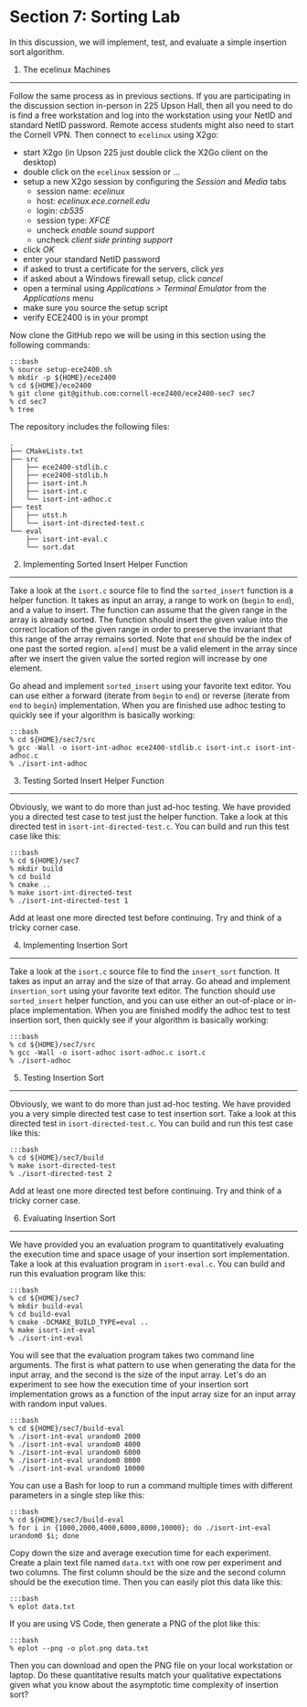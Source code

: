 
Section 7: Sorting Lab
==========================================================================

In this discussion, we will implement, test, and evaluate a simple
insertion sort algorithm.

1. The ecelinux Machines
--------------------------------------------------------------------------

Follow the same process as in previous sections. If you are participating
in the discussion section in-person in 225 Upson Hall, then all you need
to do is find a free workstation and log into the workstation using your
NetID and standard NetID password. Remote access students might also need
to start the Cornell VPN. Then connect to `ecelinux` using X2go:

 - start X2go (in Upson 225 just double click the X2Go client on the desktop)
 - double click on the `ecelinux` session or ...
 - setup a new X2go session by configuring the _Session_ and _Media_ tabs
    - session name: _ecelinux_
    - host: _ecelinux.ece.cornell.edu_
    - login: _cb535_
    - session type: _XFCE_
    - uncheck _enable sound support_
    - uncheck _client side printing support_
 - click _OK_
 - enter your standard NetID password
 - if asked to trust a certificate for the servers, click _yes_
 - if asked about a Windows firewall setup, click _cancel_
 - open a terminal using _Applications > Terminal Emulator_
    from the _Applications_ menu
 - make sure you source the setup script
 - verify ECE2400 is in your prompt

Now clone the GitHub repo we will be using in this section using the
following commands:

    :::bash
    % source setup-ece2400.sh
    % mkdir -p ${HOME}/ece2400
    % cd ${HOME}/ece2400
    % git clone git@github.com:cornell-ece2400/ece2400-sec7 sec7
    % cd sec7
    % tree

The repository includes the following files:

```
.
├── CMakeLists.txt
├── src
│   ├── ece2400-stdlib.c
│   ├── ece2400-stdlib.h
│   ├── isort-int.h
│   ├── isort-int.c
│   └── isort-int-adhoc.c
├── test
│   ├── utst.h
│   └── isort-int-directed-test.c
└── eval
    ├── isort-int-eval.c
    └── sort.dat
```

2. Implementing Sorted Insert Helper Function
--------------------------------------------------------------------------

Take a look at the `isort.c` source file to find the
`sorted_insert` function is a helper function. It takes as input an
array, a range to work on (`begin` to `end`), and a value to insert. The
function can assume that the given range in the array is already sorted.
The function should insert the given value into the correct location of
the given range in order to preserve the invariant that this range of the
array remains sorted. Note that `end` should be the index of one past the
sorted region. `a[end]` must be a valid element in the array since after
we insert the given value the sorted region will increase by one element.

Go ahead and implement `sorted_insert` using your favorite text editor.
You can use either a forward (iterate from `begin` to `end`) or reverse
(iterate from `end` to `begin`) implementation. When you are finished use
adhoc testing to quickly see if your algorithm is basically working:

    :::bash
    % cd ${HOME}/sec7/src
    % gcc -Wall -o isort-int-adhoc ece2400-stdlib.c isort-int.c isort-int-adhoc.c
    % ./isort-int-adhoc

3. Testing Sorted Insert Helper Function
--------------------------------------------------------------------------

Obviously, we want to do more than just ad-hoc testing. We have provided
you a directed test case to test just the helper function. Take a look at
this directed test in `isort-int-directed-test.c`. You can build and run
this test case like this:

    :::bash
    % cd ${HOME}/sec7
    % mkdir build
    % cd build
    % cmake ..
    % make isort-int-directed-test
    % ./isort-int-directed-test 1

Add at least one more directed test before continuing. Try and think of a
tricky corner case.

4. Implementing Insertion Sort
--------------------------------------------------------------------------

Take a look at the `isort.c` source file to find the
`insert_sort` function. It takes as input an array and the size of that
array. Go ahead and implement `insertion_sort` using your favorite text
editor. The function should use `sorted_insert` helper function, and you
can use either an out-of-place or in-place implementation. When you are
finished modify the adhoc test to test insertion sort, then quickly see
if your algorithm is basically working:

    :::bash
    % cd ${HOME}/sec7/src
    % gcc -Wall -o isort-adhoc isort-adhoc.c isort.c
    % ./isort-adhoc

5. Testing Insertion Sort
--------------------------------------------------------------------------

Obviously, we want to do more than just ad-hoc testing. We have provided
you a very simple directed test case to test insertion sort. Take a look
at this directed test in `isort-directed-test.c`. You can build
and run this test case like this:

    :::bash
    % cd ${HOME}/sec7/build
    % make isort-directed-test
    % ./isort-directed-test 2

Add at least one more directed test before continuing. Try and think of a
tricky corner case.

6. Evaluating Insertion Sort
--------------------------------------------------------------------------

We have provided you an evaluation program to quantitatively evaluating
the execution time and space usage of your insertion sort implementation.
Take a look at this evaluation program in `isort-eval.c`. You
can build and run this evaluation program like this:

    :::bash
    % cd ${HOME}/sec7
    % mkdir build-eval
    % cd build-eval
    % cmake -DCMAKE_BUILD_TYPE=eval ..
    % make isort-int-eval
    % ./isort-int-eval

You will see that the evaluation program takes two command line
arguments. The first is what pattern to use when generating the data for
the input array, and the second is the size of the input array. Let's do
an experiment to see how the execution time of your insertion sort
implementation grows as a function of the input array size for an input
array with random input values.

    :::bash
    % cd ${HOME}/sec7/build-eval
    % ./isort-int-eval urandom0 2000
    % ./isort-int-eval urandom0 4000
    % ./isort-int-eval urandom0 6000
    % ./isort-int-eval urandom0 8000
    % ./isort-int-eval urandom0 10000

You can use a Bash for loop to run a command multiple times with
different parameters in a single step like this:

    :::bash
    % cd ${HOME}/sec7/build-eval
    % for i in {1000,2000,4000,6000,8000,10000}; do ./isort-int-eval urandom0 $i; done

Copy down the size and average execution time for each experiment. Create
a plain text file named `data.txt` with one row per experiment and two
columns. The first column should be the size and the second column should
be the execution time. Then you can easily plot this data like this:

    :::bash
    % eplot data.txt

If you are using VS Code, then generate a PNG of the plot like this:

    :::bash
    % eplot --png -o plot.png data.txt

Then you can download and open the PNG file on your local workstation or
laptop. Do these quantitative results match your qualitative expectations
given what you know about the asymptotic time complexity of insertion
sort?

